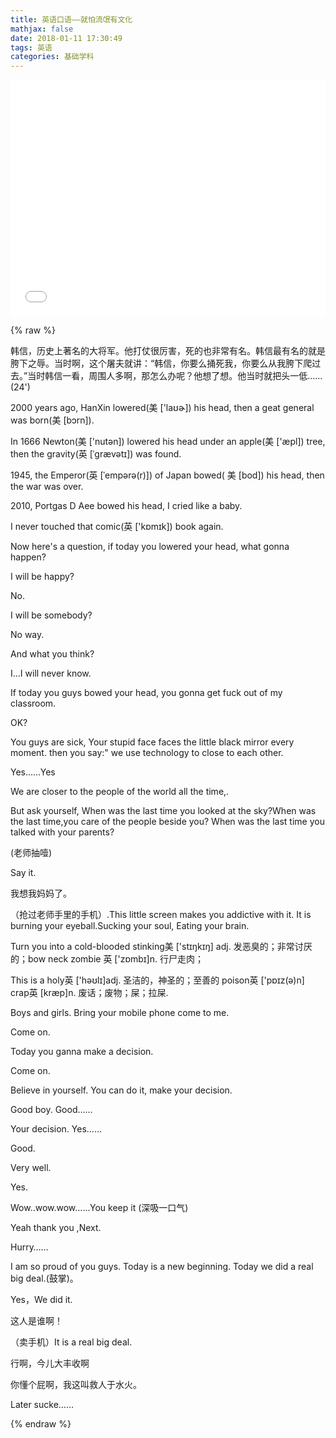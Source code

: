 ```yaml
---
title: 英语口语——就怕流氓有文化
mathjax: false
date: 2018-01-11 17:30:49
tags: 英语
categories: 基础学科
---
```


<div style="position: relative; width: 100%; height: 0; padding-bottom: 75%;"><iframe 
src="//v.qq.com/txp/iframe/player.html?vid=r0344shf3e9" scrolling="no" border="0" 
frameborder="no" framespacing="0" allowfullscreen="true" style="position: absolute; width: 100%; 
height: 100%; left: 0; top: 0;"> </iframe></div>



<!--more-->
{% raw %}

韩信，历史上著名的大将军。他打仗很厉害，死的也非常有名。韩信最有名的就是胯下之辱。当时啊，这个屠夫就讲：“韩信，你要么捅死我，你要么从我胯下爬过去。”当时韩信一看，周围人多啊，那怎么办呢？他想了想。他当时就把头一低……(24')

2000 years ago, HanXin lowered(美 ['laʊɚ]) his head, then a geat general was born(美 [bɔrn]).

In 1666 Newton(美 ['nutən]) lowered his head under an apple(美 ['æpl]) tree, then the gravity(英 [ˈgrævətɪ]) was found.

1945, the Emperor(英 [ˈempərə(r)]) of Japan bowed( 美 [bod]) his head, then the war was over.

2010, Portgas D Aee bowed his head, I cried like a baby.

I never touched that comic(英 ['kɒmɪk]) book again.

Now here's a question, if today you lowered your head, what gonna happen?

I will be happy?

No.

I will be somebody?

No way.

And what you think?

I…I will never know.

If today you guys bowed your head, you gonna get fuck out of my classroom.

OK?

You guys are sick, Your stupid face faces the little black mirror every moment. then you say:" we use technology to close to each other.

Yes……Yes

We are closer to the people of the world all the time,.

But ask yourself, When was the last time you looked at the sky?When was the last time,you care of the people beside you? When was the last time you talked with your parents?

(老师抽噎)

Say it.

我想我妈妈了。

（抢过老师手里的手机）.This little screen makes you addictive with it. It is burning your eyeball.Sucking your soul, Eating your brain.

Turn you into a cold-blooded stinking美 ['stɪŋkɪŋ] adj. 发恶臭的；非常讨厌的；bow neck zombie 英 ['zɒmbɪ]n. 行尸走肉；

This is a holy英 ['həʊlɪ]adj. 圣洁的，神圣的；至善的 poison英 ['pɒɪz(ə)n] crap英 [kræp]n. 废话；废物；屎；拉屎.

Boys and girls. Bring your mobile phone come to me.

Come on.

Today you ganna make a decision.

Come on.

Believe in yourself. You can do it, make your decision.

Good boy. Good……

Your decision. Yes……

Good.

Very well.

Yes.

Wow..wow.wow……You keep it (深吸一口气)

Yeah thank you ,Next.

Hurry……

I am so proud of you guys. Today is a new beginning. Today we did a real big deal.(鼓掌)。

Yes，We did it.

这人是谁啊！

（卖手机）It is a real big deal.

行啊，今儿大丰收啊

你懂个屁啊，我这叫救人于水火。

Later sucke……

{% endraw %}


